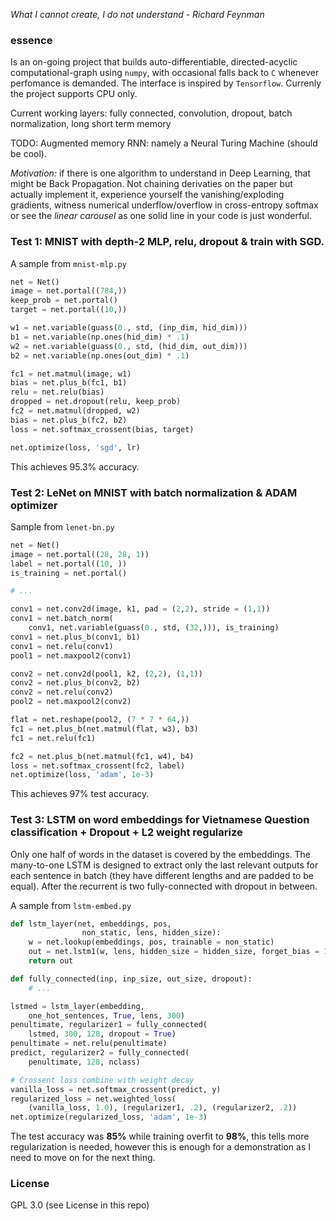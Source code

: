 *What I cannot create, I do not understand - Richard Feynman*

### essence

Is an on-going project that builds auto-differentiable, directed-acyclic computational-graph using `numpy`, with occasional falls back to `C` whenever perfomance is demanded. The interface is inspired by `Tensorflow`. Currenly the project supports CPU only.

Current working layers: fully connected, convolution, dropout, batch normalization, long short term memory

TODO: Augmented memory RNN: namely a Neural Turing Machine (should be cool).

*Motivation:* if there is one algorithm to understand in Deep Learning, that might be Back Propagation. Not chaining derivaties on the paper but actually implement it, experience yourself the vanishing/exploding gradients, witness numerical underflow/overflow in cross-entropy softmax or see the *linear carousel* as one solid line in your code is just wonderful.

### Test 1: MNIST with depth-2 MLP, relu, dropout & train with SGD.

A sample from `mnist-mlp.py`

```python
net = Net()
image = net.portal((784,))
keep_prob = net.portal()
target = net.portal((10,))

w1 = net.variable(guass(0., std, (inp_dim, hid_dim)))
b1 = net.variable(np.ones(hid_dim) * .1)
w2 = net.variable(guass(0., std, (hid_dim, out_dim)))
b2 = net.variable(np.ones(out_dim) * .1)

fc1 = net.matmul(image, w1)
bias = net.plus_b(fc1, b1)
relu = net.relu(bias)
dropped = net.dropout(relu, keep_prob)
fc2 = net.matmul(dropped, w2)
bias = net.plus_b(fc2, b2)
loss = net.softmax_crossent(bias, target)

net.optimize(loss, 'sgd', lr)
```
This achieves 95.3% accuracy.

### Test 2: LeNet on MNIST with batch normalization & ADAM optimizer

Sample from `lenet-bn.py`

```python
net = Net()
image = net.portal((28, 28, 1))
label = net.portal((10, ))
is_training = net.portal()

# ...

conv1 = net.conv2d(image, k1, pad = (2,2), stride = (1,1))
conv1 = net.batch_norm(
    conv1, net.variable(guass(0., std, (32,))), is_training)
conv1 = net.plus_b(conv1, b1)
conv1 = net.relu(conv1)
pool1 = net.maxpool2(conv1)

conv2 = net.conv2d(pool1, k2, (2,2), (1,1))
conv2 = net.plus_b(conv2, b2)
conv2 = net.relu(conv2)
pool2 = net.maxpool2(conv2)

flat = net.reshape(pool2, (7 * 7 * 64,))
fc1 = net.plus_b(net.matmul(flat, w3), b3)
fc1 = net.relu(fc1)

fc2 = net.plus_b(net.matmul(fc1, w4), b4)
loss = net.softmax_crossent(fc2, label)
net.optimize(loss, 'adam', 1e-3)
```

This achieves 97% test accuracy.

### Test 3: LSTM on word embeddings for Vietnamese Question classification + Dropout + L2 weight regularize

Only one half of words in the dataset is covered by the embeddings. The many-to-one LSTM is designed to extract only the last relevant outputs for each sentence in batch (they have different lengths and are padded to be equal). After the recurrent is two fully-connected with dropout in between.

A sample from `lstm-embed.py`

```python
def lstm_layer(net, embeddings, pos, 
                non_static, lens, hidden_size):
    w = net.lookup(embeddings, pos, trainable = non_static)
    out = net.lstm1(w, lens, hidden_size = hidden_size, forget_bias = 1.5)
    return out

def fully_connected(inp, inp_size, out_size, dropout):
    # ...

lstmed = lstm_layer(embedding, 
    one_hot_sentences, True, lens, 300)
penultimate, regularizer1 = fully_connected(
    lstmed, 300, 128, dropout = True)
penultimate = net.relu(penultimate)
predict, regularizer2 = fully_connected(
    penultimate, 128, nclass)

# Crossent loss combine with weight decay
vanilla_loss = net.softmax_crossent(predict, y)
regularized_loss = net.weighted_loss(
    (vanilla_loss, 1.0), (regularizer1, .2), (regularizer2, .2))
net.optimize(regularized_loss, 'adam', 1e-3)
```

The test accuracy was **85%** while training overfit to **98%**, this tells more regularization is needed, however this is enough for a demonstration as I need to move on for the next thing.

### License
GPL 3.0 (see License in this repo)